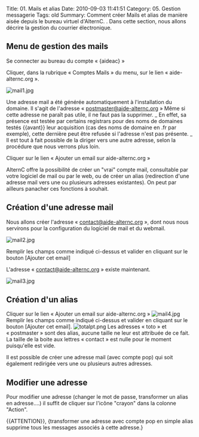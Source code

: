 Title: 01. Mails et alias 
Date: 2010-09-03 11:41:51
Category: 05. Gestion messagerie
Tags: old
Summary: Comment créer Mails et alias de manière aisée depuis le bureau virtuel d'AlternC. . Dans cette section, nous allons décrire la gestion du courrier électronique.



## Menu de gestion des mails

Se connecter au bureau du compte « {aideac} »

Cliquer, dans la rubrique « Comptes Mails » du menu, sur le lien « aide-alternc.org ».

<img src="/img/mail1.jpg" title="to complete" alt="mail1.jpg" />

Une adresse mail a été générée automatiquement à l'installation du domaine. Il s'agit de l'adresse « postmaster@aide-alternc.org » Même si cette adresse ne paraît pas utile, il ne faut pas la supprimer. 
_ En effet, sa présence est testée par certains registrars  pour des noms de domaines testés {{avant}} leur acquisition (cas des noms de domaine en .fr par exemple), cette dernière peut être refusée si l'adresse n'est pas présente.
_ Il est tout à fait possible de la diriger vers une autre adresse, selon la procédure que nous verrons plus loin.

Cliquer sur le lien « Ajouter un email sur aide-alternc.org »

AlternC offre la possibilité de créer un "vrai" compte mail, consultable par votre logiciel de mail ou par le web, ou de créer un alias (redirection d'une adresse mail vers une ou plusieurs adresses existantes). On peut par ailleurs panacher ces fonctions à souhait.


## Création d'une adresse mail

Nous allons créer l'adresse « contact@aide-alternc.org », dont nous nous servirons pour la configuration du logiciel de mail et du webmail.

<img src="/img/mail2.jpg" title="to complete" alt="mail2.jpg" />

Remplir les champs comme indiqué ci-dessus et valider en cliquant sur le bouton [Ajouter cet email]

L'adresse « contact@aide-alternc.org » existe maintenant.

<img src="/img/mail3.jpg" title="to complete" alt="mail3.jpg" />

## Création d'un alias

Cliquer sur le lien « Ajouter un email sur aide-alternc.org »
<img src="/img/mail4.jpg" title="to complete" alt="mail4.jpg" />
Remplir les champs comme indiqué ci-dessus et valider en cliquant sur le bouton [Ajouter cet email].
<img src="/img/totalpt.png" title="to complete" alt="totalpt.png" />
Les adresses « toto » et « postmaster » sont des alias, aucune taille ne leur est attribuée de ce fait. La taille de la boite aux lettres « contact » est nulle pour le moment puisqu'elle est vide.

Il est possible de créer une adresse mail (avec compte pop) qui soit également redirigée vers une ou plusieurs autres adresses.

## Modifier une adresse

Pour modifier une adresse (changer le mot de passe, transformer un alias en adresse....) il suffit de cliquer sur l'icône "crayon" dans la colonne "Action".

{{ATTENTION}}, {transformer une adresse avec compte pop en simple alias supprime tous les messages associés à cette adresse.}
